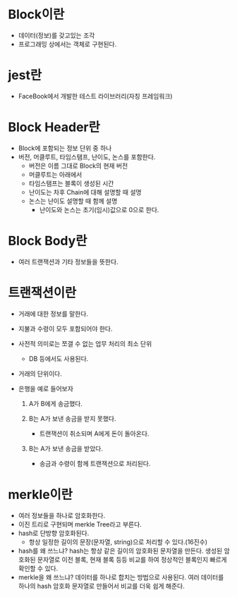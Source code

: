 # Block이란

- 데이터(정보)를 갖고있는 조각
- 프로그래밍 상에서는 객체로 구현된다.

# jest란

- FaceBook에서 개발한 테스트 라이브러리(자칭 프레임워크)

# Block Header란

- Block에 포함되는 정보 단위 중 하나
- 버전, 머클루트, 타임스탬프, 난이도, 논스를 포함한다.
  - 버전은 이름 그대로 Block의 현재 버전
  - 머클루트는 아래에서
  - 타임스탬프는 블록이 생성된 시간
  - 난이도는 차후 Chain에 대해 설명할 때 설명
  - 논스는 난이도 설명할 때 함께 설명
    - 난이도와 논스는 초기(임시)값으로 0으로 한다.

# Block Body란

- 여러 트랜잭션과 기타 정보들을 뜻한다.

# 트랜잭션이란

- 거래에 대한 정보를 말한다.
- 지불과 수령이 모두 포함되어야 한다.
- 사전적 의미로는 쪼갤 수 없는 업무 처리의 최소 단위
  - DB 등에서도 사용된다.
- 거래의 단위이다.
- 은행을 예로 들어보자

  1. A가 B에게 송금했다.
  2. B는 A가 보낸 송금을 받지 못했다.

     - 트랜잭션이 취소되며 A에게 돈이 돌아온다.

  3. B는 A가 보낸 송금을 받았다.

     - 송금과 수령이 함께 트랜잭션으로 처리된다.

# merkle이란

- 여러 정보들을 하나로 암호화한다.
- 이진 트리로 구현되며 merkle Tree라고 부른다.
- hash로 단방향 암호화된다.
  - 항상 일정한 길이의 문장(문자열, string)으로 처리할 수 있다.(16진수)
- hash를 왜 쓰느냐? hash는 항상 같은 길이의 암호화된 문자열을 만든다. 생성된 암호화된 문자열로 이전 블록, 현재 블록 등등 비교를 하여 정상적인 블록인지 빠르게 확인할 수 있다.
- merkle을 왜 쓰느냐? 데이터를 하나로 합치는 방법으로 사용된다. 여러 데이터를 하나의 hash 암호화 문자열로 만들어서 비교를 더욱 쉽게 해준다.
